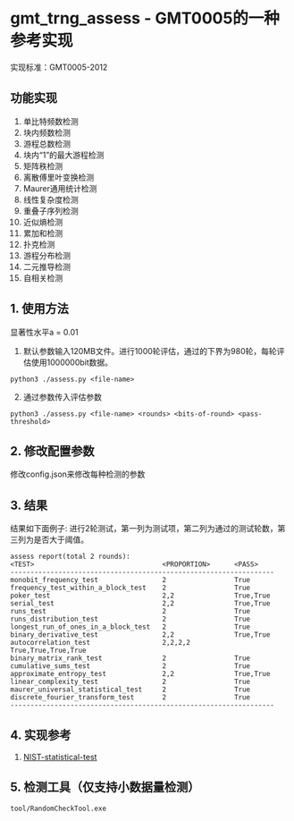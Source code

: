 # gmt_trng_assess - GMT0005的一种参考实现

实现标准：GMT0005-2012

## 功能实现

1. 单比特频数检测
2. 块内频数检测
3. 游程总数检测
4. 块内“1”的最大游程检测
5. 矩阵秩检测
6. 离散傅里叶变换检测
7. Maurer通用统计检测
8. 线性复杂度检测
9. 重叠子序列检测
10. 近似熵检测
11. 累加和检测
12. 扑克检测
13. 游程分布检测
14. 二元推导检测
15. 自相关检测

## 1. 使用方法

显著性水平a = 0.01

1. 默认参数输入120MB文件。进行1000轮评估，通过的下界为980轮，每轮评估使用1000000bit数据。

```
python3 ./assess.py <file-name>
```

2. 通过参数传入评估参数

```
python3 ./assess.py <file-name> <rounds> <bits-of-round> <pass-threshold>
```

## 2. 修改配置参数

修改config.json来修改每种检测的参数

## 3. 结果

结果如下面例子:
进行2轮测试，第一列为测试项，第二列为通过的测试轮数，第三列为是否大于阈值。

```
assess report(total 2 rounds):
<TEST>                                <PROPORTION>      <PASS>    
------------------------------------------------------------------
monobit_frequency_test                2                 True
frequency_test_within_a_block_test    2                 True
poker_test                            2,2               True,True
serial_test                           2,2               True,True
runs_test                             2                 True
runs_distribution_test                2                 True
longest_run_of_ones_in_a_block_test   2                 True
binary_derivative_test                2,2               True,True
autocorrelation_test                  2,2,2,2           True,True,True,True
binary_matrix_rank_test               2                 True
cumulative_sums_test                  2                 True
approximate_entropy_test              2,2               True,True
linear_complexity_test                2                 True
maurer_universal_statistical_test     2                 True
discrete_fourier_transform_test       2                 True
------------------------------------------------------------------
```

## 4. 实现参考

1. [NIST-statistical-test](https://github.com/GINARTeam/NIST-statistical-test)
   

## 5. 检测工具（仅支持小数据量检测）

`tool/RandomCheckTool.exe`